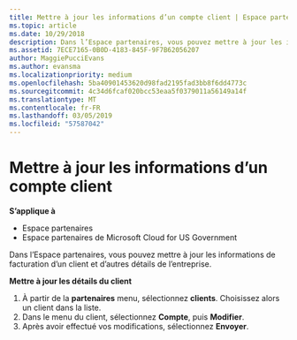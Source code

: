 ```yaml
---
title: Mettre à jour les informations d’un compte client | Espace partenaires
ms.topic: article
ms.date: 10/29/2018
description: Dans l’Espace partenaires, vous pouvez mettre à jour les informations de facturation d’un client et d’autres détails de l’entreprise.
ms.assetid: 7ECE7165-0B0D-4183-845F-9F7B62056207
author: MaggiePucciEvans
ms.author: evansma
ms.localizationpriority: medium
ms.openlocfilehash: 5ba40901453620d98fad2195fad3bb8f6dd4773c
ms.sourcegitcommit: 4c34d6fcaf020bcc53eaa5f0379011a56149a14f
ms.translationtype: MT
ms.contentlocale: fr-FR
ms.lasthandoff: 03/05/2019
ms.locfileid: "57587042"
---
```

# <a name="update-customer-account-info"></a>Mettre à jour les informations d’un compte client

**S’applique à**

-  Espace partenaires
-  Espace partenaires de Microsoft Cloud for US Government


Dans l’Espace partenaires, vous pouvez mettre à jour les informations de facturation d’un client et d’autres détails de l’entreprise.

**Mettre à jour les détails du client**

1.  À partir de la **partenaires** menu, sélectionnez **clients**. Choisissez alors un client dans la liste.
2.  Dans le menu du client, sélectionnez **Compte**, puis **Modifier**.
3.  Après avoir effectué vos modifications, sélectionnez **Envoyer**.

 

 



